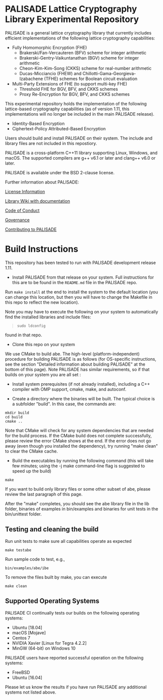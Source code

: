 PALISADE Lattice Cryptography Library Experimental Repository 
=====================================

PALISADE is a general lattice cryptography library that currently
includes efficient implementations of the following lattice
cryptography capabilities:
	
* Fully Homomorphic Encryption (FHE)
   * Brakerski/Fan-Vercauteren (BFV) scheme for integer arithmetic
   * Brakerski-Gentry-Vaikuntanathan (BGV) scheme for integer arithmetic
   * Cheon-Kim-Kim-Song (CKKS) scheme for real-number arithmetic
   * Ducas-Micciancio (FHEW) and Chillotti-Gama-Georgieva-Izabachene (TFHE) schemes for Boolean circuit evaluation
* Multi-Party Extensions of FHE (to support multi-key FHE)
   * Threshold FHE for BGV, BFV, and CKKS schemes
   * Proxy Re-Encryption for BGV, BFV, and CKKS schemes
   
This experimental repository holds the implementation of the following lattice-based cryptography capabilities (as of version 1.11, this implementations will no longer be included in the main PALISADE release).

* Identity-Based Encryption
* Ciphertext-Policy Attributed-Based Encryption
	
Users should build and install PALISADE on their system. The include and library files are not included in this repostiory.

PALISADE is a cross-platform C++11 library supporting Linux, Windows, and macOS. The supported compilers are g++ v6.1 or later and clang++ v6.0 or later.

PALISADE is available under the BSD 2-clause license.


Further information about PALISADE:

[License Information](License.md)

[Library Wiki with documentation](https://gitlab.com/palisade/palisade-development/wikis/home)

[Code of Conduct](Code-of-conduct.md)

[Governance](Governance.md)

[Contributing to PALISADE](Contributing.md)


Build Instructions
=====================================
This repository has been tested to run with PALISADE development release 1.11.

* Install PALISADE from that release on your system. Full instructions
  for this are to be found in the `README.md` file in the PALISADE
  repo.

Run `make install` at the end to install the system to the default
location (you can change this location, but then you will have to
change the Makefile in this repo to reflect the new location).

Note you may have to execute the following on your system to
automatically find the installed libraries and include files:

> `sudo ldconfig`

  found in that repo. 

* Clone this repo on your system 

We use CMake to build abe. The high-level (platform-independent)
procedure for building PALISADE is as follows (for OS-specific
instructions, see the section "Detailed information about building
PALISADE" at the bottom of this page). Note PALISADE has similar
requirements, so if that builds on your system you are all set :

* Install system prerequisites (if not already installed), including a
  C++ compiler with OMP support, cmake, make, and autoconf.

* Create a directory where the binaries will be built. The typical choice is a subfolder "build". In this case, the commands are:
```
mkdir build
cd build
cmake ..
```

Note that CMake will check for any system dependencies that are needed
for the build process. If the CMake build does not complete
successfully, please review the error CMake shows at the end. If the
error does not go away (even though you installed the dependency), try
running "make clean" to clear the CMake cache.

* Build the executables by running the following command (this will take few minutes; using the -j make command-line flag is suggested to speed up the build)
```
make
```
If you want to build only library files or some other subset of abe, please review the last paragraph of this page.

After the "make" completes, you should see the abe library file in the lib folder, binaries of examples in bin/examples and binaries for unit tests in the bin/unittest folder.

Testing and cleaning the build
-------------------

Run unit tests to make sure all capabilities operate as expected
```
make testabe
```

Run sample code to test, e.g.,
```
bin/examples/abe/ibe
```

To remove the files built by make, you can execute
```
make clean
```

Supported Operating Systems
--------------------------
PALISADE CI continually tests our builds on the following operating systems:

* Ubuntu [18.04]
* macOS [Mojave]
* Centos 7
* NVIDIA Xavier [Linux for Tegra 4.2.2]
* MinGW (64-bit) on Windows 10

PALISADE users have reported successful operation on the following systems:

* FreeBSD
* Ubuntu [16.04]

Please let us know the results if you have run PALISADE any additional systems not listed above.
